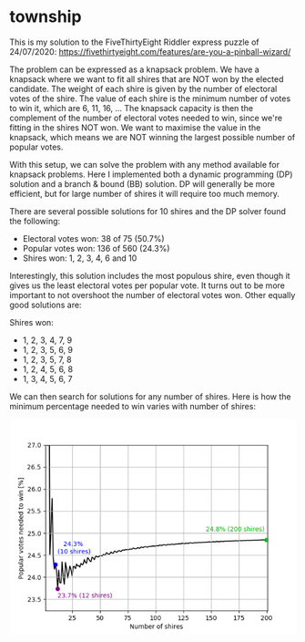 # township

This is my solution to the FiveThirtyEight Riddler express puzzle of 24/07/2020: https://fivethirtyeight.com/features/are-you-a-pinball-wizard/

The problem can be expressed as a knapsack problem. We have a knapsack where we want to fit all shires that are NOT won by the elected candidate. The weight of each shire is given by the number of electoral votes of the shire. The value of each shire is the minimum number of votes to win it, which are 6, 11, 16, ...  The knapsack capacity is then the complement of the number of electoral votes needed to win, since we're fitting in the shires NOT won. We want to maximise the value in the knapsack, which means we are NOT winning the largest possible number of popular votes.

With this setup, we can solve the problem with any method available for knapsack problems. Here I implemented both a dynamic programming (DP) solution and a branch & bound (BB) solution. DP will generally be more efficient, but for large number of shires it will require too much memory.

There are several possible solutions for 10 shires and the DP solver found the following:

  - Electoral votes won: 38 of 75 (50.7%)
  - Popular votes won: 136 of 560 (24.3%)
  - Shires won: 1, 2, 3, 4, 6 and 10

Interestingly, this solution includes the most populous shire, even though it gives us the least electoral votes per popular vote. It turns out to be more important to not overshoot the number of electoral votes won. Other equally good solutions are:

Shires won:
  - 1, 2, 3, 4, 7, 9
  - 1, 2, 3, 5, 6, 9
  - 1, 2, 3, 5, 7, 8
  - 1, 2, 4, 5, 6, 8
  - 1, 3, 4, 5, 6, 7

We can then search for solutions for any number of shires. Here is how the minimum percentage needed to win varies with number of shires:

!["Minimum percentage needed to win"](min_percentage.png)

